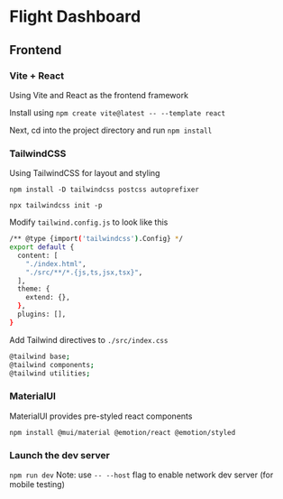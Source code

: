 # Flight Dashboard

## Frontend

### Vite + React

Using Vite and React as the frontend framework

Install using `npm create vite@latest -- --template react`

Next, cd into the project directory and run `npm install`

### TailwindCSS

Using TailwindCSS for layout and styling

`npm install -D tailwindcss postcss autoprefixer`

`npx tailwindcss init -p`

Modify `tailwind.config.js` to look like this

```bash
/** @type {import('tailwindcss').Config} */
export default {
  content: [
    "./index.html",
    "./src/**/*.{js,ts,jsx,tsx}",
  ],
  theme: {
    extend: {},
  },
  plugins: [],
}
```

Add Tailwind directives to `./src/index.css`

```bash
@tailwind base;
@tailwind components;
@tailwind utilities;
```

### MaterialUI

MaterialUI provides pre-styled react components

`npm install @mui/material @emotion/react @emotion/styled`

### Launch the dev server

`npm run dev` Note: use `-- --host` flag to enable network dev server (for mobile testing)
